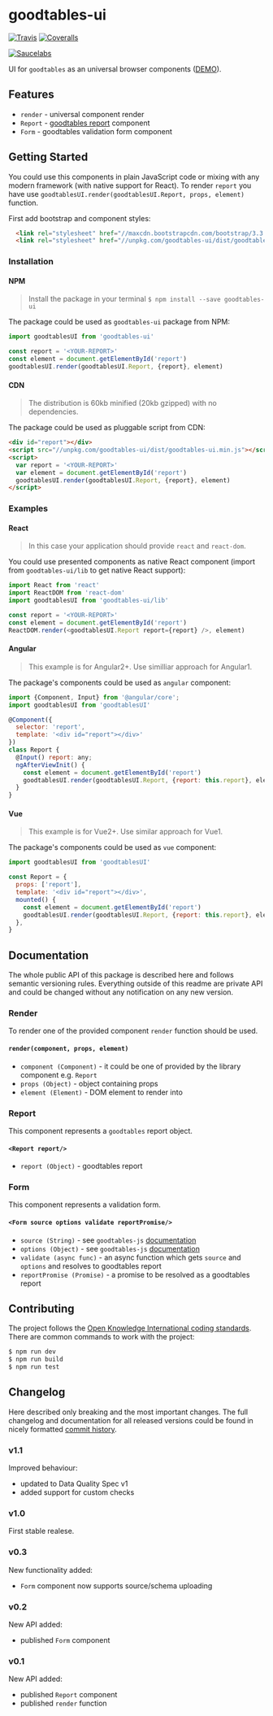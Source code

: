 # goodtables-ui

[![Travis](https://img.shields.io/travis/frictionlessdata/goodtables-ui/master.svg)](https://travis-ci.org/frictionlessdata/goodtables-ui)
[![Coveralls](https://coveralls.io/repos/github/frictionlessdata/goodtables-ui/badge.svg?branch=master)](https://coveralls.io/github/frictionlessdata/goodtables-ui?branch=master)

[![Saucelabs](https://saucelabs.com/browser-matrix/goodtablesui.svg)](https://saucelabs.com/u/goodtablesui)

UI for `goodtables` as an universal browser components ([DEMO](https://frictionlessdata.github.io/goodtables-ui/)).

## Features

- `render` - universal component render
- `Report` -  [goodtables report]( https://github.com/frictionlessdata/goodtables-py#goodtables) component
- `Form` - goodtables validation form component

## Getting Started

You could use this components in plain JavaScript code or mixing with any modern framework (with native support for React). To render `report` you have use `goodtablesUI.render(goodtablesUI.Report, props, element)` function.

First add bootstrap and component styles:

```html
  <link rel="stylesheet" href="//maxcdn.bootstrapcdn.com/bootstrap/3.3.7/css/bootstrap.min.css">
  <link rel="stylesheet" href="//unpkg.com/goodtables-ui/dist/goodtables-ui.min.css">
```

### Installation

#### NPM

> Install the package in your terminal `$ npm install --save goodtables-ui`

The package could be used as `goodtables-ui` package from NPM:

```javascript
import goodtablesUI from 'goodtables-ui'

const report = '<YOUR-REPORT>'
const element = document.getElementById('report')
goodtablesUI.render(goodtablesUI.Report, {report}, element)
```

#### CDN

> The distribution is 60kb minified (20kb gzipped) with no dependencies.

The package could be used as pluggable script from CDN:

```html
<div id="report"></div>
<script src="//unpkg.com/goodtables-ui/dist/goodtables-ui.min.js"></script>
<script>
  var report = '<YOUR-REPORT>'
  var element = document.getElementById('report')
  goodtablesUI.render(goodtablesUI.Report, {report}, element)
</script>
```

### Examples

#### React

> In this case your application should provide `react` and `react-dom`.

You could use presented components as native React component (import from `goodtables-ui/lib` to get native React support):

```javascript
import React from 'react'
import ReactDOM from 'react-dom'
import goodtablesUI from 'goodtables-ui/lib'

const report = '<YOUR-REPORT>'
const element = document.getElementById('report')
ReactDOM.render(<goodtablesUI.Report report={report} />, element)
```

#### Angular

> This example is for Angular2+. Use similliar approach for Angular1.

The package's components could be used as `angular` component:

```javascript
import {Component, Input} from '@angular/core';
import goodtablesUI from 'goodtablesUI'

@Component({
  selector: 'report',
  template: '<div id="report"></div>'
})
class Report {
  @Input() report: any;
  ngAfterViewInit() {
    const element = document.getElementById('report')
    goodtablesUI.render(goodtablesUI.Report, {report: this.report}, element)
  }
}
```

#### Vue

> This example is for Vue2+. Use similar approach for Vue1.

The package's components could be used as `vue` component:

```javascript
import goodtablesUI from 'goodtablesUI'

const Report = {
  props: ['report'],
  template: '<div id="report"></div>',
  mounted() {
    const element = document.getElementById('report')
    goodtablesUI.render(goodtablesUI.Report, {report: this.report}, element)
  },
}
```

## Documentation

The whole public API of this package is described here and follows semantic versioning rules. Everything outside of this readme are private API and could be changed without any notification on any new version.

### Render

To render one of the provided component `render` function should be used.

#### `render(component, props, element)`

- `component (Component)` - it could be one of provided by the library component e.g. `Report`
- `props (Object)` - object containing props
- `element (Element)` - DOM element to render into

### Report

This component represents a `goodtables` report object.

#### `<Report report/>`

- `report (Object)` - goodtables report

### Form

This component represents a validation form.

#### `<Form source options validate reportPromise/>`

- `source (String)` - see `goodtables-js` [documentation](https://github.com/frictionlessdata/goodtables-js#validate)
- `options (Object)` - see `goodtables-js` [documentation](https://github.com/frictionlessdata/goodtables-js#validate)
- `validate (async func)` - an async function which gets `source` and `options` and resolves to goodtables report
- `reportPromise (Promise)` - a promise to be resolved as a goodtables report

## Contributing

The project follows the [Open Knowledge International coding standards](https://github.com/okfn/coding-standards). There are common commands to work with the project:

```bash
$ npm run dev
$ npm run build
$ npm run test
```

## Changelog

Here described only breaking and the most important changes. The full changelog and documentation for all released versions could be found in nicely formatted [commit history](https://github.com/frictionlessdata/goodtables-ui/commits/master).

### v1.1

Improved behaviour:
- updated to Data Quality Spec v1
- added support for custom checks

### v1.0

First stable realese.

### v0.3

New functionality added:
- `Form` component now supports source/schema uploading

### v0.2

New API added:
- published `Form` component

### v0.1

New API added:
- published `Report` component
- published `render` function

